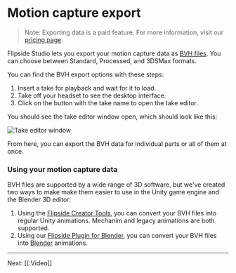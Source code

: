 # Motion capture export

> Note: Exporting data is a paid feature. For more information, visit our [pricing page](/pricing).

Flipside Studio lets you export your motion capture data as [BVH files](https://en.wikipedia.org/wiki/Biovision_Hierarchy). You can choose between Standard, Processed, and 3DSMax formats.

You can find the BVH export options with these steps:

1. Insert a take for playback and wait for it to load.
2. Take off your headset to see the desktop interface.
3. Click on the button with the take name to open the take editor.

You should see the take editor window open, which should look like this:

![Take editor window](https://www.flipsidexr.com/files/docs/screenshots/take-editor.jpg)

From here, you can export the BVH data for individual parts or all of them at once.

### Using your motion capture data

BVH files are supported by a wide range of 3D software, but we've created two ways to make make them easier to use in the Unity game engine and the Blender 3D editor:

1. Using the [Flipside Creator Tools](/flipside-creator-tools), you can convert your BVH files into regular Unity animations. Mechanim and legacy animations are both supported.
2. Using our [Flipside Plugin for Blender](/flipside-plugin-for-blender), you can convert your BVH files into [Blender](https://www.blender.org/) animations.

---

Next: [[:Video]]
